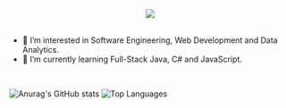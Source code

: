 <!-- ## Hi there 👋, I'm Lance -->
<!-- <h1 align="center">Computer Science student</h1> -->

<!--
**lancemiranoo/lancemiranoo** is a ✨ _special_ ✨ repository because its `README.md` (this file) appears on your GitHub profile.

Here are some ideas to get you started:

- 🔭 I’m currently working on ...
- 🌱 I’m currently learning ...
- 👯 I’m looking to collaborate on ...
- 🤔 I’m looking for help with ...
- 💬 Ask me about ...
- 📫 How to reach me: ...
- 😄 Pronouns: ...
- ⚡ Fun fact: ...
-->
<div align="center">
    <img src="https://github.com/user-attachments/assets/e8db8135-8ea3-4b8a-8fd1-78b47b03e595" />
</div>

<br>

- 🤔 I’m interested in Software Engineering, Web Development and Data Analytics.
- 🌱 I’m currently learning Full-Stack Java, C# and JavaScript.
  
<br>

![Anurag's GitHub stats](https://github-readme-stats.vercel.app/api?username=lancemiranoo&show_icons=true&theme=dracula)
![Top Languages](https://github-readme-stats.vercel.app/api/top-langs/?username=lancemiranoo&layout=donut&theme=dracula)


